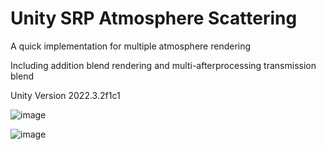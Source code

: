 # Unity SRP Atmosphere Scattering

A quick implementation for multiple atmosphere rendering

Including addition blend rendering and multi-afterprocessing transmission blend

Unity Version 2022.3.2f1c1

![image](https://github.com/StellarWarp/Unity-SRP-Atmosphere-Scattering/assets/49562703/666e7d5e-b719-4cc3-92bc-505f0c0bd71e)

![image](https://github.com/StellarWarp/Unity-SRP-Atmosphere-Scattering/assets/49562703/957b3290-1204-44c9-9d25-323d5f1620e4)
